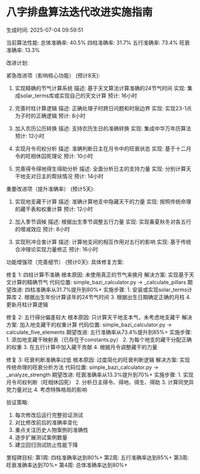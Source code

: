 八字排盘算法迭代改进实施指南
==================================================
生成时间: 2025-07-04 09:59:51

当前算法性能:
  总体准确率: 40.5%
  四柱准确率: 31.7%
  五行准确率: 73.4%
  旺衰准确率: 13.3%

改进计划:

紧急改进项（影响核心功能） (预计8天):
  1. 实现精确的节气计算系统
     描述: 基于天文算法计算准确的24节气时间
     实现: 集成solar_terms库或实现自己的天文计算
     预计: 16小时

  2. 完善时柱计算逻辑
     描述: 正确处理子时跨日问题和时辰边界
     实现: 实现23-1点为子时的正确逻辑
     预计: 8小时

  3. 加入农历公历转换
     描述: 支持农历生日的准确转换
     实现: 集成中华万年历算法
     预计: 12小时

  4. 实现月令司权分析
     描述: 准确判断日主在月令中的旺衰状态
     实现: 基于十二月令的旺相休囚死理论
     预计: 10小时

  5. 完善得令得地得生得助分析
     描述: 全面分析日主的支持力量
     实现: 分别计算天干地支对日主的帮扶情况
     预计: 14小时


重要改进项（提升准确率） (预计5天):
  1. 实现地支藏干计算
     描述: 准确计算地支中隐藏天干的力量
     实现: 按照传统命理的藏干表和权重计算
     预计: 12小时

  2. 加入季节调候
     描述: 根据出生季节调整五行力量
     实现: 实现春夏秋冬对各五行的增减效应
     预计: 8小时

  3. 实现刑冲合害计算
     描述: 计算地支间的相互作用对五行的影响
     实现: 基于传统合冲理论实现力量修正
     预计: 16小时


功能增强项（完善细节） (预计0天):
具体修复方案:

修复 1: 四柱计算不准确
  根本原因: 未使用真正的节气来换月
  解决方案: 实现基于天文计算的精确节气
  代码位置: simple_bazi_calculator.py -> _calculate_pillars
  期望改进: 四柱准确率从31.7%提升到80%+
  实施步骤:
    1. 安装或实现solar_terms计算库
    2. 根据出生年份计算该年的24节气时间
    3. 根据出生日期确定正确的月柱
    4. 更新月柱计算逻辑


修复 2: 五行得分偏差较大
  根本原因: 只计算天干地支本气，未考虑地支藏干
  解决方案: 加入地支藏干的权重计算
  代码位置: simple_bazi_calculator.py -> calculate_five_elements
  期望改进: 五行准确率从73.4%提升到85%+
  实施步骤:
    1. 添加地支藏干映射表（已存在于constants.py）
    2. 为每个地支的藏干分配正确的权重
    3. 在五行计算中加入藏干贡献
    4. 根据月令调整藏干的力量


修复 3: 旺衰判断准确率过低
  根本原因: 过度简化的旺衰判断逻辑
  解决方案: 实现传统命理的旺衰分析方法
  代码位置: simple_bazi_calculator.py -> _analyze_strength
  期望改进: 旺衰准确率从13.3%提升到70%+
  实施步骤:
    1. 实现月令司权判断（旺相休囚死）
    2. 分析日主得令、得地、得生、得助
    3. 计算同党异党力量对比
    4. 考虑特殊格局的影响

验证策略:
  1. 每次修改后运行完整验证测试
  2. 对比修改前后的准确率变化
  3. 重点关注历史人物案例的准确性
  4. 逐步扩展测试案例数量
  5. 建立回归测试防止性能下降

里程碑目标:
  第1周: 四柱准确率达到80%+
  第2周: 五行准确率达到85%+
  第3周: 旺衰准确率达到70%+
  第4周: 总体准确率达到80%+
